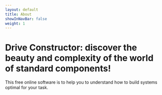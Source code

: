 ```yaml
---
layout: default
title: About
showInNavBar: false
weight: 1
---
```


# Drive Constructor: discover the beauty and complexity of the world of standard components!

This free online software is to help you to understand how to build systems optimal for your task. 



